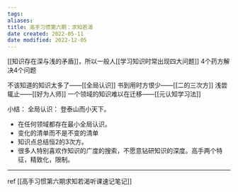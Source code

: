 ```yaml
---
tags: 
aliases: 
title: 高手习惯第六期：求知若渴
date created: 2022-05-11
date modified: 2022-12-05
---
```


[[知识存在深与浅的矛盾]]，所以一般人[[学习知识时常出现四大问题]]
4个药方解决4个问题

不该知道的知识太多了——[[全局认识]]
书到用时方恨少——[[二的三次方]]
浅尝辄止——[[好为人师]]
一个领域的知识难以在迁移——[[元认知学习法]]

小结： 全局认识： 登泰山而小天下。
- 在任何领域都存在最小全局认识。
- 变化的清单而不是不变的清单
- 知识点总结恒2的3次方。
- 很多人特别喜欢作知识的广度的搜索，不愿意钻研知识的深度。高手两个特征，精致化，限制。

---
ref  [[高手习惯第六期求知若渴听课速记笔记]]
